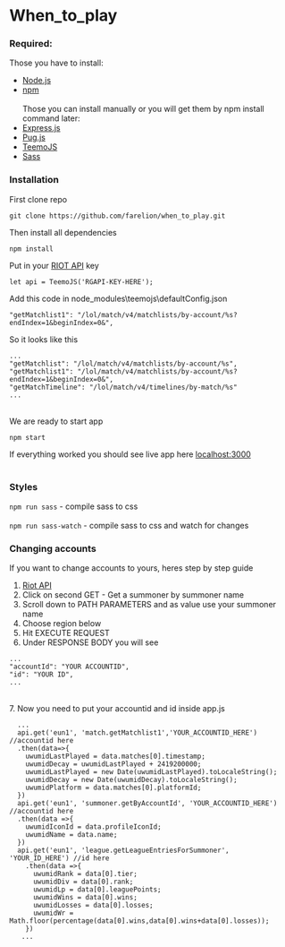 # When_to_play <br/>
### Required:<br/>
Those you have to install:<br/>
- [Node.js](https://nodejs.org/) <br/>
- [npm](https://www.npmjs.org/) <br/><br/>
Those you can install manually or you will get them by npm install command later:<br/>
- [Express.js](https://expressjs.com/) <br/>
- [Pug.js](https://pugjs.org/api/getting-started.html) <br/>
- [TeemoJS](https://github.com/MingweiSamuel/TeemoJS) <br/>
- [Sass](https://sass-lang.com/install)

### Installation
First clone repo
```node
git clone https://github.com/farelion/when_to_play.git
```
Then install all dependencies
```node
npm install
```
Put in your [RIOT API](https://developer.riotgames.com/) key

```node
let api = TeemoJS('RGAPI-KEY-HERE');
```
Add this code in node_modules\teemojs\defaultConfig.json
```node
"getMatchlist1": "/lol/match/v4/matchlists/by-account/%s?endIndex=1&beginIndex=0&",
```
So it looks like this
```node
...
"getMatchlist": "/lol/match/v4/matchlists/by-account/%s",
"getMatchlist1": "/lol/match/v4/matchlists/by-account/%s?endIndex=1&beginIndex=0&",
"getMatchTimeline": "/lol/match/v4/timelines/by-match/%s"
...
```      
<br />
We are ready to start app

```node
npm start
```
If everything worked you should see live app here [localhost:3000](http://localhost:3000/)
<br /><br />

### Styles
`npm run sass` - compile sass to css <br /><br />
`npm run sass-watch` - compile sass to css and watch for changes 


### Changing accounts

If you want to change accounts to yours, heres step by step guide<br />
1. [Riot API](https://developer.riotgames.com/api-methods/#summoner-v4/GET_getBySummonerName)<br />
2. Click on second GET - Get a summoner by summoner name<br />
3. Scroll down to PATH PARAMETERS and as value use your summoner name<br />
4. Choose region below<br />
5. Hit EXECUTE REQUEST<br />
6. Under RESPONSE BODY you will see<br />
```node
...
"accountId": "YOUR ACCOUNTID",
"id": "YOUR ID",
...
```
<br />
7. Now you need to put your accountid and id inside app.js

```node
  ... 
  api.get('eun1', 'match.getMatchlist1','YOUR_ACCOUNTID_HERE') //accountid here
  .then(data=>{
    uwumidLastPlayed = data.matches[0].timestamp;
    uwumidDecay = uwumidLastPlayed + 2419200000;
    uwumidLastPlayed = new Date(uwumidLastPlayed).toLocaleString();
    uwumidDecay = new Date(uwumidDecay).toLocaleString();
    uwumidPlatform = data.matches[0].platformId;
  })
  api.get('eun1', 'summoner.getByAccountId', 'YOUR_ACCOUNTID_HERE') //accountid here
  .then(data =>{
    uwumidIconId = data.profileIconId;
    uwumidName = data.name;
  })
  api.get('eun1', 'league.getLeagueEntriesForSummoner', 'YOUR_ID_HERE') //id here
    .then(data =>{
      uwumidRank = data[0].tier;
      uwumidDiv = data[0].rank;
      uwumidLp = data[0].leaguePoints;
      uwumidWins = data[0].wins;
      uwumidLosses = data[0].losses;
      uwumidWr = Math.floor(percentage(data[0].wins,data[0].wins+data[0].losses));
    })
   ...
```

<br />
